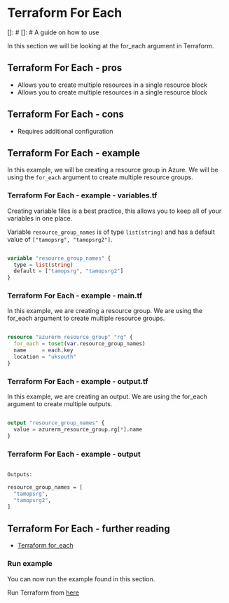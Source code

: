 # Terraform For Each
[]: # 
[]: # A guide on how to use

In this section we will be looking at the for_each argument in Terraform.

## Terraform For Each - pros

- Allows you to create multiple resources in a single resource block
- Allows you to create multiple resources in a single resource block

## Terraform For Each - cons

- Requires additional configuration

## Terraform For Each - example

In this example, we will be creating a resource group in Azure. We will be using the `for_each` argument to create multiple resource groups.

### Terraform For Each - example - variables.tf

Creating variable files is a best practice, this allows you to keep all of your variables in one place.

Variable `resource_group_names` is of type `list(string)` and has a default value of `["tamopsrg", "tamopsrg2"]`.

```terraform

variable "resource_group_names" {
  type = list(string)
  default = ["tamopsrg", "tamopsrg2"]
}

```

### Terraform For Each - example - main.tf

In this example, we are creating a resource group. We are using the for_each argument to create multiple resource groups.

```terraform

resource "azurerm_resource_group" "rg" {
  for_each = toset(var.resource_group_names)
  name     = each.key
  location = "uksouth"
}

```

### Terraform For Each - example - output.tf

In this example, we are creating an output. We are using the for_each argument to create multiple outputs.

```terraform

output "resource_group_names" {
  value = azurerm_resource_group.rg[*].name
}

```

### Terraform For Each - example - output

```bash

Outputs:

resource_group_names = [
  "tamopsrg",
  "tamopsrg2",
]

```

## Terraform For Each - further reading

- [Terraform for_each](https://www.terraform.io/docs/language/meta-arguments/for_each.html)

### Run example

You can now run the example found in this section.

Run Terraform from [here](https://github.com/thomast1906/terraform-on-azure/tree/main/4-terraform-advanced/2-for-each/terraform)
